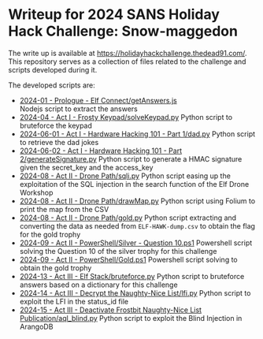 # Writeup for 2024 SANS Holiday Hack Challenge: Snow-maggedon

The write up is available at https://holidayhackchallenge.thedead91.com/.  
This repository serves as a collection of files related to the challenge and scripts developed during it.

The developed scripts are:
- [2024-01 - Prologue - Elf Connect/getAnswers.js](https://github.com/LamonatoAndrea/Holiday-Hack-Challenge-2024/blob/main/2024-01%20-%20Prologue%20-%20Elf%20Connect/getAnswers.js)  
Nodejs script to extract the answers
- [2024-04 - Act I - Frosty Keypad/solveKeypad.py](2024-04%20-%20Act%20I%20-%20Frosty%20Keypad/solveKeypad.py)
Python script to bruteforce the keypad
- [2024-06-01 - Act I - Hardware Hacking 101 - Part 1/dad.py](2024-06-01%20-%20Act%20I%20-%20Hardware%20Hacking%20101%20-%20Part%201/dad.py)
Python script to retrieve the dad jokes
- [2024-06-02 - Act I - Hardware Hacking 101 - Part 2/generateSignature.py](2024-06-02%20-%20Act%20I%20-%20Hardware%20Hacking%20101%20-%20Part%202/generateSignature.py)
Python script to generate a HMAC signature given the secret_key and the access_key
- [2024-08 - Act II - Drone Path/sqli.py](2024-08%20-%20Act%20II%20-%20Drone%20Path/sqli.py)
Python script easing up the exploitation of the SQL injection in the search function of the Elf Drone Workshop
- [2024-08 - Act II - Drone Path/drawMap.py](2024-08%20-%20Act%20II%20-%20Drone%20Path/drawMap.py)
Python script using Folium to print the map from the CSV
- [2024-08 - Act II - Drone Path/gold.py](2024-08%20-%20Act%20II%20-%20Drone%20Path/gold.py)
Python script extracting and converting the data as needed from `ELF-HAWK-dump.csv` to obtain the flag for the gold trophy
- [2024-09 - Act II - PowerShell/Silver - Question 10.ps1](2024-09%20-%20Act%20II%20-%20PowerShell/Silver%20-%20Question%2010.ps1)
Powershell script solving the Question 10 of the silver trophy for this challenge
- [2024-09 - Act II - PowerShell/Gold.ps1](2024-09%20-%20Act%20II%20-%20PowerShell/Gold.ps1)
Powershell script solving to obtain the gold trophy
- [2024-13 - Act III - Elf Stack/bruteforce.py](2024-13%20-%20Act%20III%20-%20Elf%20Stack/bruteforce.py)
Python script to bruteforce answers based on a dictionary for this challenge
- [2024-14 - Act III - Decrypt the Naughty-Nice List/lfi.py](2024-14%20-%20Act%20III%20-%20Decrypt%20the%20Naughty-Nice%20List/lfi.py)
Python script to exploit the LFI in the status_id file
- [2024-15 - Act III - Deactivate Frostbit Naughty-Nice List Publication/aql_blind.py](2024-15%20-%20Act%20III%20-%20Deactivate%20Frostbit%20Naughty-Nice%20List%20Publication/aql_blind.py)
Python script to exploit the Blind Injection in ArangoDB